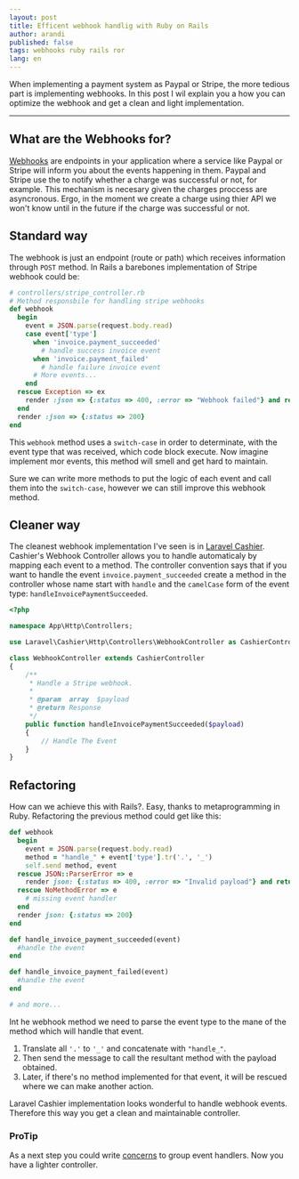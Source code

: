 ```yaml
---
layout: post
title: Efficent webhook handlig with Ruby on Rails
author: arandi
published: false
tags: webhooks ruby rails ror
lang: en
---
```


When implementing a payment system as Paypal or Stripe, the more tedious part is implementing webhooks. In this post I wil explain you a how you can optimize the webhook and get a clean and light implementation.

---

## What are the Webhooks for?

[Webhooks](https://en.wikipedia.org/wiki/Webhook) are endpoints in your application where a service like Paypal or Stripe will inform you about the events happening in them. Paypal and Stripe use the to notify whether a charge was successful or not, for example. This mechanism is necesary given the charges proccess are asyncronous. Ergo, in the moment we create a charge using thier API we won't know until in the future if the charge was successful or not.

## Standard way

The webhook is just an endpoint (route or path) which receives information through `POST` method. In Rails a barebones implementation of Stripe webhook could be:

``` ruby
# controllers/stripe_controller.rb
# Method responsbile for handling stripe webhooks
def webhook
  begin
    event = JSON.parse(request.body.read)
    case event['type']
      when 'invoice.payment_succeeded'
        # handle success invoice event
      when 'invoice.payment_failed'
        # handle failure invoice event
      # More events...
    end
  rescue Exception => ex
    render :json => {:status => 400, :error => "Webhook failed"} and return
  end
  render :json => {:status => 200}
end
```

This `webhook` method uses a `switch-case` in order to determinate, with the event type that was received, which code block execute. Now imagine implement mor events, this method will smell and get hard to maintain.

Sure we can write more methods to put the logic of each event and call them into the `switch-case`, however we can still improve this webhook method.

## Cleaner way

The cleanest webhook implementation I've seen is in [Laravel Cashier](https://laravel.com/docs/5.6/billing#defining-webhook-event-handlers). Cashier's Webhook Controller allows you to handle automaticaly by mapping each event to a method. The controller convention says that if you want to handle the event `invoice.payment_succeeded` create a method in the controller whose name start with `handle` and the `camelCase` form of the event type: `handleInvoicePaymentSucceeded`.

```php
<?php

namespace App\Http\Controllers;

use Laravel\Cashier\Http\Controllers\WebhookController as CashierController;

class WebhookController extends CashierController
{
    /**
     * Handle a Stripe webhook.
     *
     * @param  array  $payload
     * @return Response
     */
    public function handleInvoicePaymentSucceeded($payload)
    {
        // Handle The Event
    }
}
```

## Refactoring

How can we achieve this with Rails?. Easy, thanks to metaprogramming in Ruby. Refactoring the previous method could get like this:

```ruby
def webhook
  begin
    event = JSON.parse(request.body.read)
    method = "handle_" + event['type'].tr('.', '_')
    self.send method, event
  rescue JSON::ParserError => e
    render json: {:status => 400, :error => "Invalid payload"} and return
  rescue NoMethodError => e
    # missing event handler
  end
  render json: {:status => 200}
end

def handle_invoice_payment_succeeded(event)
  #handle the event
end

def handle_invoice_payment_failed(event)
  #handle the event
end

# and more...
```

Int he webhook method we need to parse the event type to the mane of the method which will handle that event.

1. Translate all `'.'` to `'_'` and concatenate with `"handle_"`.
2. Then send the message to call the resultant method with the payload obtained.
3. Later, if there's no method implemented for that event, it will be rescued where we can make another action.

Laravel Cashier implementation looks wonderful to handle webhook events. Therefore this way you get a clean and maintainable controller.

### ProTip

As a next step you could write [concerns](http://api.rubyonrails.org/classes/ActiveSupport/Concern.html) to group event handlers. Now you have a lighter controller.
